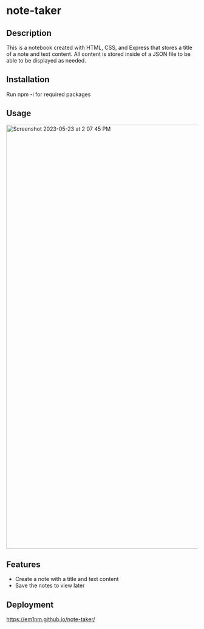 # note-taker

## Description

This is a notebook created with HTML, CSS, and Express that stores a title of a note and text content. All content is stored inside of a JSON file to be able to be displayed as needed.

## Installation 

Run npm -i for required packages

## Usage

<img width="1116" alt="Screenshot 2023-05-23 at 2 07 45 PM" src="https://github.com/em1nm/note-taker/assets/126382072/bfab8fc7-aef1-4073-bff2-c6f04269ec19">


## Features

* Create a note with a title and text content
* Save the notes to view later

## Deployment

 https://em1nm.github.io/note-taker/

 
